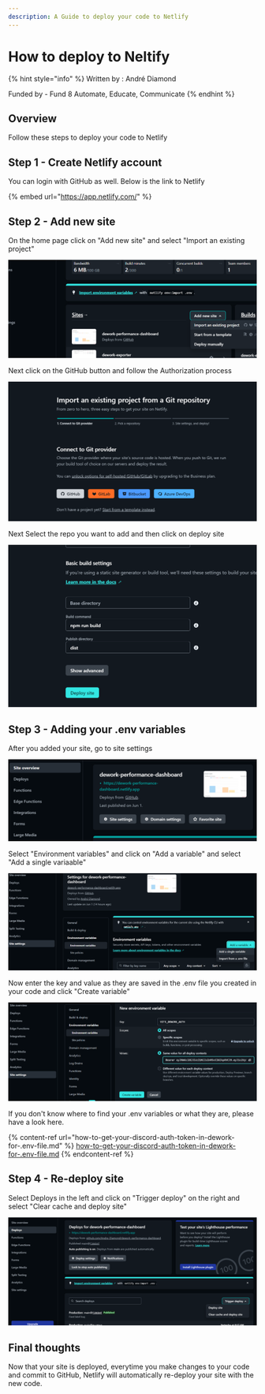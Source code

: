 ```yaml
---
description: A Guide to deploy your code to Netlify
---
```


# How to deploy to Neltify

{% hint style="info" %}
Written by : André Diamond

Funded by - Fund 8 Automate, Educate, Communicate
{% endhint %}

## Overview

Follow these steps to deploy your code to Netlify

## Step 1 - Create Netlify account

You can login with GitHub as well. Below is the link to Netlify

{% embed url="https://app.netlify.com/" %}

## Step 2 - Add new site

On the home page click on "Add new site" and select "Import an existing project"

![](<../../.gitbook/assets/image (2).png>)

Next click on the GitHub button and follow the Authorization process

![](<../../.gitbook/assets/image (5) (1).png>)

Next Select the repo you want to add and then click on deploy site

![](<../../.gitbook/assets/image (8).png>)

## Step 3 - Adding your .env variables

After you added your site, go to site settings

![](../../.gitbook/assets/image.png)

Select "Environment variables" and click on "Add a variable" and select "Add a single variaable"

![](<../../.gitbook/assets/image (6).png>)

Now enter the key and value as they are saved in the .env file you created in your code and click "Create variable"

![](<../../.gitbook/assets/image (7).png>)

If you don't know where to find your .env variables or what they are, please have a look here.

{% content-ref url="how-to-get-your-discord-auth-token-in-dework-for-.env-file.md" %}
[how-to-get-your-discord-auth-token-in-dework-for-.env-file.md](how-to-get-your-discord-auth-token-in-dework-for-.env-file.md)
{% endcontent-ref %}

## Step 4 - Re-deploy site

Select Deploys in the left and click on "Trigger deploy" on the right and select "Clear cache and deploy site"

![](<../../.gitbook/assets/image (4).png>)

## Final thoughts

Now that your site is deployed, everytime you make changes to your code and commit to GitHub, Netlify will automatically re-deploy your site with the new code.

